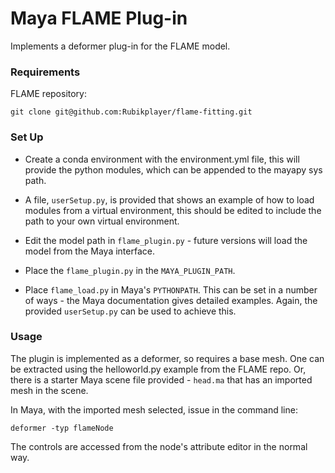 # Maya FLAME Plug-in

Implements a deformer plug-in for the FLAME model.

### Requirements

FLAME repository:

    git clone git@github.com:Rubikplayer/flame-fitting.git

### Set Up

* Create a conda environment with the environment.yml file,
this will provide the python modules, which can be appended to the mayapy sys path.

* A file, `userSetup.py`, is provided that shows an example of how to load modules from a
virtual environment, this should be edited to include the path to your own virtual
environment.

* Edit the model path in `flame_plugin.py` - future versions will load the model from the Maya interface.

* Place the `flame_plugin.py` in the `MAYA_PLUGIN_PATH`.

* Place `flame_load.py` in Maya's `PYTHONPATH`. This can be set in a number of ways - the Maya documentation gives detailed examples. Again, the provided `userSetup.py` can be used to achieve this.

### Usage

The plugin is implemented as a deformer, so requires a base mesh.
One can be extracted using the helloworld.py example from the FLAME repo. Or, there is a starter Maya scene file provided - `head.ma` that has an imported mesh in the scene.

In Maya, with the imported mesh selected, issue in the command line:

    deformer -typ flameNode

The controls are accessed from the node's attribute editor in the normal way.
